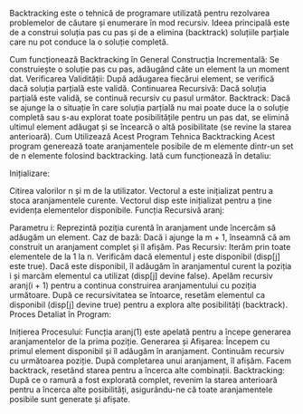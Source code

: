 Backtracking este o tehnică de programare utilizată pentru rezolvarea problemelor de căutare și enumerare în mod recursiv. Ideea principală este de a construi soluția pas cu pas și de a elimina (backtrack) soluțiile parțiale care nu pot conduce la o soluție completă.

Cum funcționează Backtracking în General
Construcția Incrementală: Se construiește o soluție pas cu pas, adăugând câte un element la un moment dat.
Verificarea Validității: După adăugarea fiecărui element, se verifică dacă soluția parțială este validă.
Continuarea Recursivă: Dacă soluția parțială este validă, se continuă recursiv cu pasul următor.
Backtrack: Dacă se ajunge la o situație în care soluția parțială nu mai poate duce la o soluție completă sau s-au explorat toate posibilitățile pentru un pas dat, se elimină ultimul element adăugat și se încearcă o altă posibilitate (se revine la starea anterioară).
Cum Utilizează Acest Program Tehnica Backtracking
Acest program generează toate aranjamentele posibile de m elemente dintr-un set de n elemente folosind backtracking. Iată cum funcționează în detaliu:

Inițializare:

Citirea valorilor n și m de la utilizator.
Vectorul a este inițializat pentru a stoca aranjamentele curente.
Vectorul disp este inițializat pentru a ține evidența elementelor disponibile.
Funcția Recursivă aranj:

Parametru i: Reprezintă poziția curentă în aranjament unde încercăm să adăugăm un element.
Caz de bază: Dacă i ajunge la m + 1, înseamnă că am construit un aranjament complet și îl afișăm.
Pas Recursiv:
Iterăm prin toate elementele de la 1 la n.
Verificăm dacă elementul j este disponibil (disp[j] este true).
Dacă este disponibil, îl adăugăm în aranjamentul curent la poziția i și marcăm elementul ca utilizat (disp[j] devine false).
Apelăm recursiv aranj(i + 1) pentru a continua construirea aranjamentului cu poziția următoare.
După ce recursivitatea se întoarce, resetăm elementul ca disponibil (disp[j] devine true) pentru a explora alte posibilități (backtrack).
Proces Detaliat în Program:

Inițierea Procesului: Funcția aranj(1) este apelată pentru a începe generarea aranjamentelor de la prima poziție.
Generarea și Afișarea:
Începem cu primul element disponibil și îl adăugăm în aranjament.
Continuăm recursiv cu următoarea poziție.
După completarea unui aranjament, îl afișăm.
Facem backtrack, resetând starea pentru a încerca alte combinații.
Backtracking: După ce o ramură a fost explorată complet, revenim la starea anterioară pentru a încerca alte posibilități, asigurându-ne că toate aranjamentele posibile sunt generate și afișate.